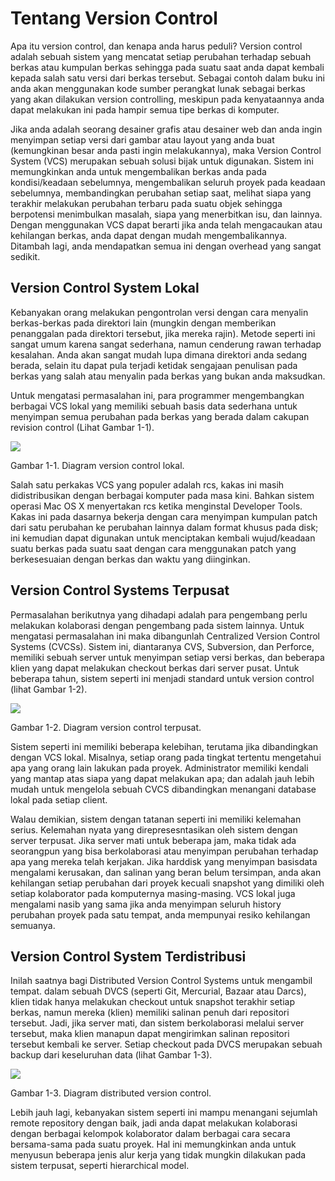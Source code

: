 # Tentang Version Control

Apa itu version control, dan kenapa anda harus peduli? Version control adalah sebuah sistem yang mencatat setiap perubahan terhadap sebuah berkas atau kumpulan berkas sehingga pada suatu saat anda dapat kembali kepada salah satu versi dari berkas tersebut. Sebagai contoh dalam buku ini anda akan menggunakan kode sumber perangkat lunak sebagai berkas yang akan dilakukan version controlling, meskipun pada kenyataannya anda dapat melakukan ini pada hampir semua tipe berkas di komputer.

Jika anda adalah seorang desainer grafis atau desainer web dan anda ingin menyimpan setiap versi dari gambar atau layout yang anda buat (kemungkinan besar anda pasti ingin melakukannya), maka Version Control System (VCS) merupakan sebuah solusi bijak untuk digunakan. Sistem ini memungkinkan anda untuk mengembalikan berkas anda pada kondisi/keadaan sebelumnya, mengembalikan seluruh proyek pada keadaan sebelumnya, membandingkan perubahan setiap saat, melihat siapa yang terakhir melakukan perubahan terbaru pada suatu objek sehingga berpotensi menimbulkan masalah, siapa yang menerbitkan isu, dan lainnya. Dengan menggunakan VCS dapat berarti jika anda telah mengacaukan atau kehilangan berkas, anda dapat dengan mudah mengembalikannya. Ditambah lagi, anda mendapatkan semua ini dengan overhead yang sangat sedikit.

## Version Control System Lokal

Kebanyakan orang melakukan pengontrolan versi dengan cara menyalin berkas-berkas pada direktori lain (mungkin dengan memberikan penanggalan pada direktori tersebut, jika mereka rajin). Metode seperti ini sangat umum karena sangat sederhana, namun cenderung rawan terhadap kesalahan. Anda akan sangat mudah lupa dimana direktori anda sedang berada, selain itu dapat pula terjadi ketidak sengajaan penulisan pada berkas yang salah atau menyalin pada berkas yang bukan anda maksudkan.

Untuk mengatasi permasalahan ini, para programmer mengembangkan berbagai VCS lokal yang memiliki sebuah basis data sederhana untuk menyimpan semua perubahan pada berkas yang berada dalam cakupan revision control (Lihat Gambar 1-1).


![](http://git-scm.com/figures/18333fig0101-tn.png)
 
Gambar 1-1. Diagram version control lokal.

Salah satu perkakas VCS yang populer adalah rcs, kakas ini masih didistribusikan dengan berbagai komputer pada masa kini. Bahkan sistem operasi Mac OS X menyertakan rcs ketika menginstal Developer Tools. Kakas ini pada dasarnya bekerja dengan cara menyimpan kumpulan patch dari satu perubahan ke perubahan lainnya dalam format khusus pada disk; ini kemudian dapat digunakan untuk menciptakan kembali wujud/keadaan suatu berkas pada suatu saat dengan cara menggunakan patch yang berkesesuaian dengan berkas dan waktu yang diinginkan.

## Version Control Systems Terpusat

Permasalahan berikutnya yang dihadapi adalah para pengembang perlu melakukan kolaborasi dengan pengembang pada sistem lainnya. Untuk mengatasi permasalahan ini maka dibangunlah Centralized Version Control Systems (CVCSs). Sistem ini, diantaranya CVS, Subversion, dan Perforce, memiliki sebuah server untuk menyimpan setiap versi berkas, dan beberapa klien yang dapat melakukan checkout berkas dari server pusat. Untuk beberapa tahun, sistem seperti ini menjadi standard untuk version control (lihat Gambar 1-2).


![](http://git-scm.com/figures/18333fig0102-tn.png)
 
Gambar 1-2. Diagram version control terpusat.

Sistem seperti ini memiliki beberapa kelebihan, terutama jika dibandingkan dengan VCS lokal. Misalnya, setiap orang pada tingkat tertentu mengetahui apa yang orang lain lakukan pada proyek. Administrator memiliki kendali yang mantap atas siapa yang dapat melakukan apa; dan adalah jauh lebih mudah untuk mengelola sebuah CVCS dibandingkan menangani database lokal pada setiap client.

Walau demikian, sistem dengan tatanan seperti ini memiliki kelemahan serius. Kelemahan nyata yang direpresesntasikan oleh sistem dengan server terpusat. Jika server mati untuk beberapa jam, maka tidak ada seorangpun yang bisa berkolaborasi atau menyimpan perubahan terhadap apa yang mereka telah kerjakan. Jika harddisk yang menyimpan basisdata mengalami kerusakan, dan salinan yang beran belum tersimpan, anda akan kehilangan setiap perubahan dari proyek kecuali snapshot yang dimiliki oleh setiap kolaborator pada komputernya masing-masing. VCS lokal juga mengalami nasib yang sama jika anda menyimpan seluruh history perubahan proyek pada satu tempat, anda mempunyai resiko kehilangan semuanya. 

## Version Control System Terdistribusi

Inilah saatnya bagi Distributed Version Control Systems untuk mengambil tempat. dalam sebuah DVCS (seperti Git, Mercurial, Bazaar atau Darcs), klien tidak hanya melakukan checkout untuk snapshot terakhir setiap berkas, namun mereka (klien) memiliki salinan penuh dari repositori tersebut. Jadi, jika server mati, dan sistem berkolaborasi melalui server tersebut, maka klien manapun dapat mengirimkan salinan repositori tersebut kembali ke server. Setiap checkout pada DVCS merupakan sebuah backup dari keseluruhan data (lihat Gambar 1-3).


![](http://git-scm.com/figures/18333fig0103-tn.png)
 
Gambar 1-3. Diagram distributed version control.

Lebih jauh lagi, kebanyakan sistem seperti ini mampu menangani sejumlah remote repository dengan baik, jadi anda dapat melakukan kolaborasi dengan berbagai kelompok kolaborator dalam berbagai cara secara bersama-sama pada suatu proyek. Hal ini memungkinkan anda untuk menyusun beberapa jenis alur kerja yang tidak mungkin dilakukan pada sistem terpusat, seperti hierarchical model. 

